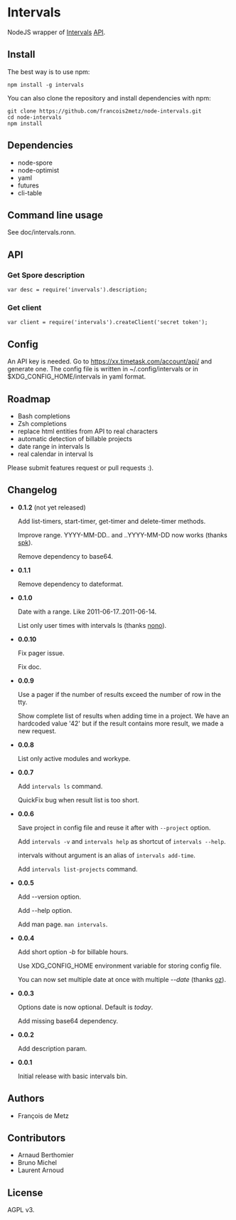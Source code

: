 # Intervals

NodeJS wrapper of [Intervals](http://www.myintervals.com) [API](http://www.myintervals.com/api/).

## Install

The best way is to use npm:

    npm install -g intervals

You can also clone the repository and install dependencies with npm:

    git clone https://github.com/francois2metz/node-intervals.git
    cd node-intervals
    npm install

## Dependencies

* node-spore
* node-optimist
* yaml
* futures
* cli-table

## Command line usage

See doc/intervals.ronn.

## API

### Get Spore description

    var desc = require('invervals').description;

### Get client

    var client = require('intervals').createClient('secret token');

## Config

An API key is needed. Go to https://xx.timetask.com/account/api/ and generate one.
The config file is written in ~/.config/intervals or in $XDG_CONFIG_HOME/intervals in yaml format.

## Roadmap

* Bash completions
* Zsh completions
* replace html entities from API to real characters
* automatic detection of billable projects
* date range in intervals ls
* real calendar in interval ls

Please submit features request or pull requests :).

## Changelog

* **0.1.2** (not yet released)

  Add list-timers, start-timer, get-timer and delete-timer methods.

  Improve range. YYYY-MM-DD.. and ..YYYY-MM-DD now works (thanks [spk](https://github.com/spk/)).

  Remove dependency to base64.

* **0.1.1**

  Remove dependency to dateformat.

* **0.1.0**

  Date with a range. Like 2011-06-17..2011-06-14.

  List only user times with intervals ls (thanks [nono](https://github.com/nono/)).

* **0.0.10**

  Fix pager issue.

  Fix doc.

* **0.0.9**

  Use a pager if the number of results exceed the number of row in the tty.

  Show complete list of results when adding time in a project. We have an
  hardcoded value '42' but if the result contains more result, we made a new
  request.

* **0.0.8**

  List only active modules and workype.

* **0.0.7**

  Add `intervals ls` command.

  QuickFix bug when result list is too short.

* **0.0.6**

  Save project in config file and reuse it after with `--project` option.

  Add `intervals -v` and `intervals help` as shortcut of `intervals --help`.

  intervals without argument is an alias of `intervals add-time`.

  Add `intervals list-projects` command.

* **0.0.5**

  Add --version option.

  Add --help option.

  Add man page. `man intervals`.

* **0.0.4**

  Add short option *-b* for billable hours.

  Use XDG_CONFIG_HOME environment variable for storing config file.

  You can now set multiple date at once with multiple *--date* (thanks [oz](https://github.com/oz/)).

* **0.0.3**

  Options date is now optional. Default is *today*.

  Add missing base64 dependency.

* **0.0.2**

  Add description param.

* **0.0.1**

  Initial release with basic intervals bin.

## Authors

* François de Metz

## Contributors

* Arnaud Berthomier
* Bruno Michel
* Laurent Arnoud

## License

AGPL v3.
